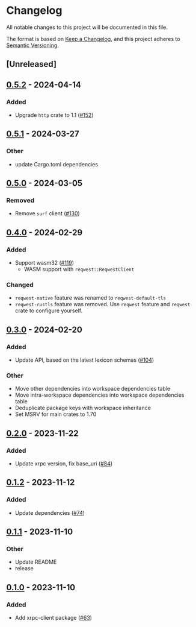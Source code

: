# Changelog
All notable changes to this project will be documented in this file.

The format is based on [Keep a Changelog](https://keepachangelog.com/en/1.0.0/),
and this project adheres to [Semantic Versioning](https://semver.org/spec/v2.0.0.html).

## [Unreleased]

## [0.5.2](https://github.com/futsuuu/atrium/compare/atrium-xrpc-client-v0.5.1...atrium-xrpc-client-v0.5.2) - 2024-04-14

### Added
- Upgrade `http` crate to 1.1 ([#152](https://github.com/futsuuu/atrium/pull/152))

## [0.5.1](https://github.com/sugyan/atrium/compare/atrium-xrpc-client-v0.5.0...atrium-xrpc-client-v0.5.1) - 2024-03-27

### Other
- update Cargo.toml dependencies

## [0.5.0](https://github.com/sugyan/atrium/compare/atrium-xrpc-client-v0.4.0...atrium-xrpc-client-v0.5.0) - 2024-03-05

### Removed
- Remove `surf` client ([#130](https://github.com/sugyan/atrium/pull/130))

## [0.4.0](https://github.com/sugyan/atrium/compare/atrium-xrpc-client-v0.3.0...atrium-xrpc-client-v0.4.0) - 2024-02-29

### Added
- Support wasm32 ([#119](https://github.com/sugyan/atrium/pull/119))
  - WASM support with `reqwest::ReqwestClient`

### Changed
- `reqwest-native` feature was renamed to `reqwest-default-tls`
- `reqwest-rustls` feature was removed. Use `reqwest` feature and `reqwest` crate to configure yourself.

## [0.3.0](https://github.com/sugyan/atrium/compare/atrium-xrpc-client-v0.2.0...atrium-xrpc-client-v0.3.0) - 2024-02-20

### Added
- Update API, based on the latest lexicon schemas ([#104](https://github.com/sugyan/atrium/pull/104))

### Other
- Move other dependencies into workspace dependencies table
- Move intra-workspace dependencies into workspace dependencies table
- Deduplicate package keys with workspace inheritance
- Set MSRV for main crates to 1.70

## [0.2.0](https://github.com/sugyan/atrium/compare/atrium-xrpc-client-v0.1.2...atrium-xrpc-client-v0.2.0) - 2023-11-22

### Added
- Update xrpc version, fix base_uri ([#84](https://github.com/sugyan/atrium/pull/84))

## [0.1.2](https://github.com/sugyan/atrium/compare/atrium-xrpc-client-v0.1.1...atrium-xrpc-client-v0.1.2) - 2023-11-12

### Added
- Update dependencies ([#74](https://github.com/sugyan/atrium/pull/74))

## [0.1.1](https://github.com/sugyan/atrium/compare/atrium-xrpc-client-v0.1.0...atrium-xrpc-client-v0.1.1) - 2023-11-10

### Other
- Update README
- release

## [0.1.0](https://github.com/sugyan/atrium/releases/tag/atrium-xrpc-client-v0.1.0) - 2023-11-10

### Added
- Add xrpc-client package ([#63](https://github.com/sugyan/atrium/pull/63))
